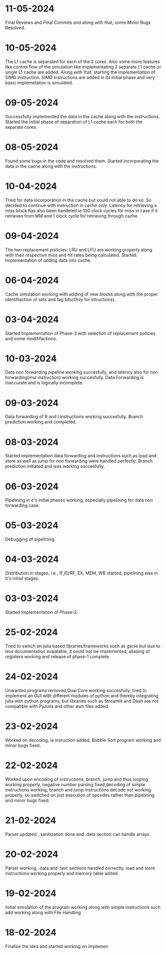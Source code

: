 # 11-05-2024
Final Reviews and Final Commits and along with that, some Minor Bugs Resolved.

# 10-05-2024
The L1 cache is separated for each of the 2 cores. Also some more features like control flow of the simulation like implementating 2 separate L1 cache or single L1 cache are added. Along with that, starting the implementation of SIMD instruction. SIMD instructions are added in its initial phase and very basic implemetation is simulated.

# 09-05-2024
Successfully implemented the data in the cache along with the instructions. Started the initial phase of separation of L1 cache each for both the separate cores. 

# 08-05-2024
Found some bugs in the code and resolved them. Started incorporating the data in the cache along with the instructions.

# 10-04-2024
Tried for data incorporation in the cache but could not able to do so. So decided to continue with instruction in cache only. Latency for retrieving a miss block has also been handeled ie 100 clock cycles for miss in case if it retrieves from MM and 1 clock cycle for retrieving through cache.

# 09-04-2024
The two replacement poilicies:  LRU and LFU are working properly along with their respective miss and hit rates being calculated. Started Implementation of adding data into cache.

# 06-04-2024
Cache simulation working with adding of new blocks along with the proper identifiaction of sets and tag bits(Only for intructions).

# 03-04-2024
Started Implementation of Phase-3 with selection of replacement policies and some modififactions.

# 10-03-2024
Data non forwarding pipeline working succesfully, and latency also for non forwarding(mul instruction) working succesfully. Data Forwarding is inaccurate and is logically incomplete.

# 09-03-2024
Data forwarding of R and I instructions working succesfully. Branch prediction working and completed.

# 08-03-2024
Started implementation data forwarding and instructions such as load and store as well as jump for non forwarding were handled perfectly. Branch prediction initiated and was working succesfully.

# 06-03-2024
Pipelining in it's initial phases working, especially pipelining for data non forwarding case.

# 05-03-2024
Debugging of pipelining.

# 04-03-2024
Distribution in stages, i.e., IF,ID/RF, EX, MEM, WB started, pipelining was in it's initial stages.

# 03-03-2024
Started Implementation of Phase-2.

# 25-02-2024
Tried to switch on julia based libraries/frameworks such as genie but due to less documentation avaialable, it could not be implemented, aliasing of registers working and release of phase-1 complete.

# 24-02-2024
Unwanted programs removed,Dual Core working succesfully, tried to implement an GUI with different modules of python and thereby integrating julia with python programs, but libraries such as Streamlit and Dash are not compatible with PyJulia and other asm files added.

# 23-02-2024
Worked on decoding, la insruction added, Bubble Sort program working and minor bugs fixed.

# 22-02-2024
Worked upon encoding of instructions, branch, jump and thus looping working properly, negative number parsing fixed,decoding of simple instructions working, branch and jump instructions decode not working properly, so switched on just execution of opcodes rather than pipelining and minor bugs fixed.

# 21-02-2024
Parser updated , sanitization done and .data section can handle arrays.

# 20-02-2024
Parser working, .data and .text sections handled correctly, load and store instructions working properly and memory table added.

# 19-02-2024
Initial simulation of the program working along with simple instructions such add working along with File Handling.

# 18-02-2024
Finalise the idea and started working on implemen





